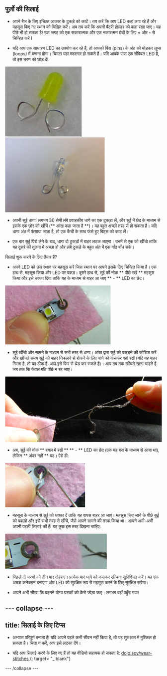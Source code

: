 ## पुर्ज़ो की सिलाई

+ अपने बैज के लिए इच्छित आकार के टुकड़े को काटें। तय करें कि आप LED कहां लगा रहे हैं और महसूस किए गए स्थान को चिह्नित करें। अब तय करें कि अपनी बैटरी होल्डर को कहां रखा जाए। यह पीछे भी हो सकता है! उस जगह को एक सकारात्मक और एक नकारत्मन छेदों के लिए **+** और **-** से चिन्हित करें I

+ यदि आप एक साधारण LED का उपयोग कर रहे हैं, तो आपको पिंस (pins) के अंत को मोड़कर लूप्स (loops) में बनाना होगा। चिमटा यहां मददगार हो सकते हैं। यदि आपके पास एक सीवेबल LED है, तो इस चरण को छोड़ दें!

![](images/led_loops1.png) ![](images/LED_loops2.JPG)

+ अपनी सुई धागा! लगभग 30 सेमी लंबे प्रवाहकीय धागे का एक टुकड़ा लें, और सुई में छेद के माध्यम से इसके एक छोर को खींचें (** आंख कहा जाता है **)। यह बहुत अच्छी तरह से हो सकता है। यदि धागा अंत में फंसाया जाता है, तो एक कैंची के साथ फंसे हुए बिट्स को काट लें।

+ एक बार सुई पिरो लेने के बाद, धागा दो टुकड़ों में बाहर लटक जाएगा। उनमें से एक को खींचो ताकि यह दूसरे की तुलना में अच्छा हो और लंबे टुकड़े के बहुत अंत में एक गाँठ बाँध सके।

सिलाई शुरू करने के लिए तैयार हैं?

+ अपने LED को उस स्थान पर महसूस करें जिस स्थान पर आपने इसके लिए चिन्हित किया है। एक हाथ से, महसूस किया और LED पर पकड़। दूसरे हाथ से, सुई की नोक ** पीछे रखें ** महसूस किया और इसे धक्का दिया ताकि यह के माध्यम से बाहर आ जाए ** - ** LED का छेद।

![](images/needle_through_LED.png)

+ सुई खींचो और सामने के माध्यम से सभी तरह से धागा। आंख द्वारा सुई को पकड़ने की कोशिश करें और खींचते समय सुई को बाहर निकलने से रोकने के लिए धागे को कसकर वहां रखें (यदि यह बाहर गिरता है, तो यह ठीक है, आप इसे फिर से थ्रेड कर सकते हैं)। आप तब तक खींचते रहना चाहते हैं जब तक कि केवल गाँठ पीछे न रह जाए।

![](images/pull_thread_through.png)

+ अब, सुई की नोक ** बगल में रखें ** ** - ** LED का छेद (एक यह बस के माध्यम से आया था), लेकिन ** अंदर नहीं ** यह। ऐशे ही:

![](images/needle_next_to_LED.png)

+ महसूस के माध्यम से सुई को धक्का दें ताकि यह वापस बाहर आ जाए। महसूस किए जाने के पीछे सुई को पकड़ो और इसे सभी तरह से खींचें, जैसे आपने सामने की तरफ किया था। आपने अभी-अभी अपनी पहली सिलाई की है! यह कुछ इस तरह दिखना चाहिए:

![](images/first_stitch.png)

+ पिछले दो चरणों को तीन बार दोहराएं। प्रत्येक बार धागे को कसकर खींचना सुनिश्चित करें। यह एक अच्छा कनेक्शन बनाएगा और LED को सुरक्षित रूप से महसूस करने के लिए सुरक्षित रखेगा।

+ आपने अभी सीखा कि पहनने योग्य घटकों को कैसे जोड़ा जाए। लगभग वहाँ पहुँच गया!

--- collapse ---
---
title: सिलाई के लिए टिप्स
---

+ अभ्यास परिपूर्ण बनाता है! यदि आपने पहले कभी सीवन नहीं किया है, तो यह शुरुआत में मुश्किल हो सकता है। चिंता न करें, आप इसे लटका देंगे।

+ यदि आप सिलाई करने के लिए नए हैं तो यह वीडियो सहायक हो सकता है: [ dojo.soy/wear-stitches ](http://dojo.soy/wear-stitches) {: target= "_ blank"}

--- /collapse ---
